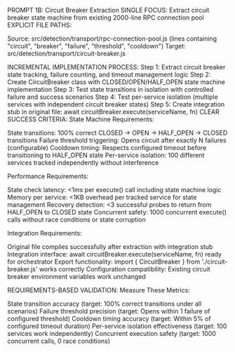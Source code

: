 PROMPT 1B: Circuit Breaker Extraction
SINGLE FOCUS: Extract circuit breaker state machine from existing 2000-line RPC connection pool
EXPLICIT FILE PATHS:

Source: src/detection/transport/rpc-connection-pool.js (lines containing "circuit", "breaker", "failure", "threshold", "cooldown")
Target: src/detection/transport/circuit-breaker.js

INCREMENTAL IMPLEMENTATION PROCESS:
Step 1: Extract circuit breaker state tracking, failure counting, and timeout management logic
Step 2: Create CircuitBreaker class with CLOSED/OPEN/HALF_OPEN state machine implementation
Step 3: Test state transitions in isolation with controlled failure and success scenarios
Step 4: Test per-service isolation (multiple services with independent circuit breaker states)
Step 5: Create integration stub in original file: await circuitBreaker.execute(serviceName, fn)
CLEAR SUCCESS CRITERIA:
State Machine Requirements:

State transitions: 100% correct CLOSED → OPEN → HALF_OPEN → CLOSED transitions
Failure threshold triggering: Opens circuit after exactly N failures (configurable)
Cooldown timing: Respects configured timeout before transitioning to HALF_OPEN state
Per-service isolation: 100 different services tracked independently without interference

Performance Requirements:

State check latency: <1ms per execute() call including state machine logic
Memory per service: <1KB overhead per tracked service for state management
Recovery detection: <3 successful probes to return from HALF_OPEN to CLOSED state
Concurrent safety: 1000 concurrent execute() calls without race conditions or state corruption

Integration Requirements:

Original file compiles successfully after extraction with integration stub
Integration interface: await circuitBreaker.execute(serviceName, fn) ready for orchestrator
Export functionality: import { CircuitBreaker } from './circuit-breaker.js' works correctly
Configuration compatibility: Existing circuit breaker environment variables work unchanged

REQUIREMENTS-BASED VALIDATION:
Measure These Metrics:

State transition accuracy (target: 100% correct transitions under all scenarios)
Failure threshold precision (target: Opens within 1 failure of configured threshold)
Cooldown timing accuracy (target: Within 5% of configured timeout duration)
Per-service isolation effectiveness (target: 100 services work independently)
Concurrent execution safety (target: 1000 concurrent calls, 0 race conditions)